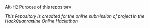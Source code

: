 Alt-H2 Purpose of this repository

_This Repository is creadted for the online submission of project in the HackQuanrantine Online Hackathon_
